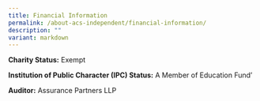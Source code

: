 ```yaml
---
title: Financial Information
permalink: /about-acs-independent/financial-information/
description: ""
variant: markdown
---
```

**Charity Status:** Exempt

**Institution of Public Character (IPC) Status:** A Member of Education Fund’

**Auditor:** Assurance Partners LLP